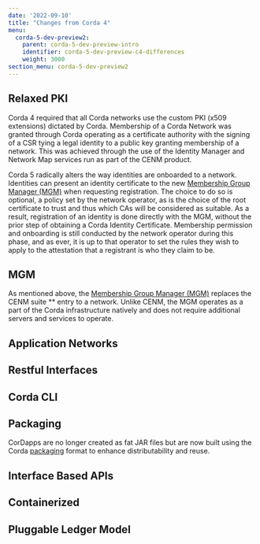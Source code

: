 ```yaml
---
date: '2022-09-10'
title: "Changes from Corda 4"
menu:
  corda-5-dev-preview2:
    parent: corda-5-dev-preview-intro
    identifier: corda-5-dev-preview-c4-differences
    weight: 3000
section_menu: corda-5-dev-preview2
---
```


## Relaxed PKI
Corda 4 required that all Corda networks use the custom PKI (x509 extensions) dictated by Corda.
Membership of a Corda Network was granted through Corda operating as a certificate authority with the signing of a CSR tying a legal identity to a public key granting membership of a network.
This was achieved through the use of the Identity Manager and Network Map services run as part of the CENM product.

Corda 5 radically alters the way identities are onboarded to a network.
Identities can present an identity certificate to the new [Membership Group Manager (MGM)](key-concepts.html#membership-management) when requesting registration. The choice to do so is optional, a policy set by the network operator, as is the choice of the root certificate to trust and thus which CAs will be considered as suitable.
As a result, registration of an identity is done directly with the MGM, without the prior step of obtaining a Corda Identity Certificate. Membership permission and onboarding is still conducted by the network operator during this phase, and as ever, it is up to that operator to set the rules they wish to apply to the attestation that a registrant is who they claim to be.

## MGM
As mentioned above, the [Membership Group Manager (MGM)](key-concepts/mgm.html) replaces the CENM suite ** entry to a network. Unlike CENM, the MGM operates as a part of the Corda infrastructure natively and does not require additional servers and services to operate.

## Application Networks

## Restful Interfaces

## Corda CLI

## Packaging
CorDapps are no longer created as fat JAR files but are now built using the Corda [packaging](key-concepts/packaging.html) format to enhance distributability and reuse.

## Interface Based APIs

## Containerized

## Pluggable Ledger Model
